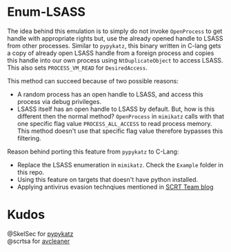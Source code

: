 # Enum-LSASS
The idea behind this emulation is to simply do not invoke `OpenProcess` to get handle with appropriate rights but, use the already opened handle to LSASS from other processes. Similar to `pypykatz`, this binary written in C-lang gets a copy of already open LSASS handle from a foreign process and copies this handle into our own process using `NtDuplicateObject` to access LSASS. This also sets `PROCESS_VM_READ` for `DesiredAccess`.

This method can succeed because of two possible reasons:

- A random process has an open handle to LSASS, and access this process via debug privileges.
- LSASS itself has an open handle to LSASS by default. But, how is this different then the normal method? `OpenProcess` in `mimikatz` calls with that one specific flag value `PROCESS_ALL_ACCESS` to read process memory. This method doesn't use that specific flag value therefore bypasses this filtering.

Reason behind porting this feature from `pypykatz` to C-Lang:

- Replace the LSASS enumeration in `mimikatz`. Check the `Example` folder in this repo.
- Using this feature on targets that doesn't have python installed.
- Applying antivirus evasion technqiues mentioned in [SCRT Team blog](https://blog.scrt.ch/2020/06/19/engineering-antivirus-evasion/)

# Kudos

@SkelSec for [pypykatz](https://github.com/skelsec/pypykatz)  
@scrtsa for [avcleaner](https://github.com/scrt/avcleaner)
